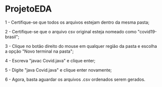 # ProjetoEDA

1 - Certifique-se que todos os arquivos estejam dentro da mesma pasta;

2 - Certifique-se que o arquivo csv original esteja nomeado como "covid19-brasil";

3 - Clique no botão direito do mouse em qualquer região da pasta e escolha a opção "Novo terminal na pasta";

4 - Escreva "javac Covid.java" e clique enter;

5 - Digite "java Covid.java" e clique enter novamente;

6 - Agora, basta aguardar os arquivos .csv ordenados serem gerados.
